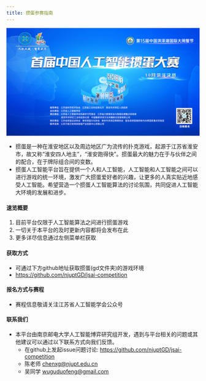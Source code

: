 ```yaml
---
title: 掼蛋参赛指南
---
```

![](./0921.png)


+ 掼蛋是一种在淮安地区以及周边地区广为流传的扑克游戏，起源于江苏省淮安市，故又称“淮安四人地主”，“淮安跑得快”。掼蛋最大的魅力在于与伙伴之间的配合，在于牌际组合间的变数。
+ 掼蛋人工智能平台旨在提供一个人和人工智能，人工智能和人工智能之间可以进行游戏的统一环境，激发广大掼蛋爱好者的兴趣，让更多的人真实贴近地感受人工智能。希望营造一个掼蛋人工智能算法的讨论氛围，共同促进人工智能大环境的发展和进步。




#### 速览概要

1. 目前平台仅限于人工智能算法之间进行掼蛋游戏
2. 一切关于本平台的及时更新内容都将会发布在此
3. 更多详尽信息通过左侧菜单栏获取

#### 获取方式
+ 可通过下方github地址获取掼蛋(gd文件夹)的游戏环境
+ https://github.com/njuptGD/jsai-competition

#### 报名方式与赛程
+ 赛程信息敬请关注江苏省人工智能学会公众号

#### 联系我们

+ 本平台由南京邮电大学人工智能博弈研究组开发，遇到与平台相关的问题或其他建议可以通过以下联系方式向我们反馈。
  + 在github上发起issue问题讨论: https://github.com/njuptGD/jsai-competition
  + 陈老师 chenxg@njupt.edu.cn
  + 吴同学 wuguduofeng@gmail.com

